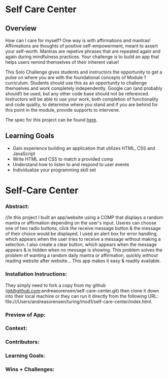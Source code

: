 # Self Care Center
## Overview
How can I care for myself? One way is with affirmations and mantras!
Affirmations are thoughts of positive self-empowerment, meant to assert your self-worth.
Mantras are repetive phrases that are repeated again and again during mindfulness practices. Your challenge is to build an app that helps users remind themselves of their inherent value!

This Solo Challenge gives students and instructors the opportunity to get a pulse on where you are with the foundational concepts of Module 1 curriculum. Students should use this as an opportunity to challenge themselves and work completely independently. Google can (and probably should!) be used, but any other code base should not be referenced. Instructors will be able to use your work, both completion of functionality and code quality, to determine where you stand and if you are behind for this point in the module, provide supports to intervene.

The spec for this project can be found [here](https://frontend.turing.io/projects/module-1/self-care-center.html). 

## Learning Goals

- Gain experience building an application that utilizes HTML, CSS and JavaScript
- Write HTML and CSS to match a provided comp
- Understand how to listen to and respond to user events
- Individualize your programming skill set


# Self-Care Center 

### Abstract:
[//]: <> (Briefly describe what you built and its features. What problem is the app solving? How does this application solve that problem?)
//In this project I built an app/website using a COMP that displays a random mantra or affirmation depending on the user's input. Useres can choose one of two radio buttons, click the receive message button & the message of their choice would be displayed. I used an alert box for error handling, which appears when the user tries to receive a message without making a selection. I also create a clear button, which appears when the message appears & is hidden when no message is showing. This problem solves the problem of wanting a random daily mantra or affirmation, quickly without reading website after website... This app makes it easy & readily available.

### Installation Instructions:
[//]: <> (What steps does a person have to take to get your app cloned down and running?)
They simply need to fork a copy from my github (git@github.com:andreasorensen/self-care-center.git) then clone it down into their local machine or they can run it directly from the following URL: file:///Users/andreasorensen/turing/mod1/self-care-center/index.html.


### Preview of App:
[//]: <> (Provide ONE gif or screenshot of your application - choose the "coolest" piece of functionality to show off.)

### Context:
[//]: <> (Give some context for the project here. How long did you have to work on it? How far into the Turing program are you?)

### Contributors:
[//]: <> (Who worked on this application? Link to their GitHubs.)

### Learning Goals:
[//]: <> (What were the learning goals of this project? What tech did you work with?)

### Wins + Challenges:
[//]: <> (What are 2-3 wins you have from this project? What were some challenges you faced - and how did you get over them?)

